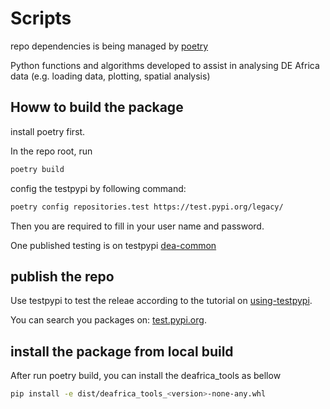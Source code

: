 # Scripts

repo dependencies is being managed by [poetry](https://python-poetry.org/)

Python functions and algorithms developed to assist in analysing DE Africa data (e.g. loading data, plotting, spatial analysis)

## Howw to build the package

install poetry first.

In the repo root, run

```bash
poetry build
```

config the testpypi by following command:

```bash
poetry config repositories.test https://test.pypi.org/legacy/
```

Then you are required to fill in your user name and password.

One published testing is on testpypi [dea-common](https://test.pypi.org/project/dea-common/)

## publish the repo

Use testpypi to test the releae according to the tutorial on [using-testpypi](https://packaging.python.org/guides/using-testpypi/).

You can search you packages on: [test.pypi.org](https://test.pypi.org/manage/projects/).

## install the package from local build

After run poetry build, you can install the deafrica_tools as bellow

```bash
pip install -e dist/deafrica_tools_<version>-none-any.whl
```
